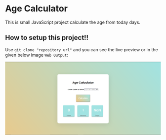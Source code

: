 # Age Calculator

This is small JavaScript project calculate the age from today days.

## How to setup this project!!

Use `git clone "repository url"` and you can see the live preview or in the given below image `Web Output`:

<p align="center">
  <img width="700" src="https://github.com/thisiskushal31/age-calculator/blob/02b226b6dfeb069de4dbc32aeb6f14bcbb57b03c/Web_Output.png" alt="cli output"/>
</p>
